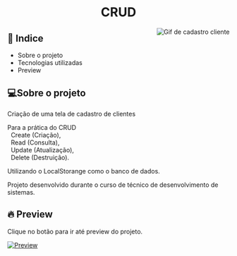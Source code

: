 </h2>

<h1 align="center" >CRUD</h1>

<a href="https://samuelgoulart.github.io/Projetos-com-JavaScript/CRUD/">
<img align="right" src="https://user-images.githubusercontent.com/62961331/118410121-4117dd80-b664-11eb-9578-835eaf17738c.gif" alt="Gif de cadastro cliente">
</a>


<h2>📕 Indice</h2>

<ul>
  <li>Sobre o projeto</li>
  <li>Tecnologias utilizadas</li>
  <li>Preview</li>
</ul>

<h2>💻Sobre o projeto</h2>

Criação de uma tela de cadastro de clientes
  
  Para a prática do CRUD <br>
   &nbsp; Create (Criação), <br>
   &nbsp; Read (Consulta), <br>
   &nbsp; Update (Atualização), <br>
   &nbsp; Delete (Destruição).  <br>

  Utilizando o LocalStorange como o banco de dados.
  
   Projeto desenvolvido durante o curso de técnico de desenvolvimento de sistemas.

<h2>🔥 Preview </h2>

Clique no botão para ir até preview do projeto.

[![Preview](https://user-images.githubusercontent.com/62961331/118410582-89d09600-b666-11eb-822b-df40552531cf.png)](https://samuelgoulart.github.io/Projetos-com-JavaScript/CRUD/)
